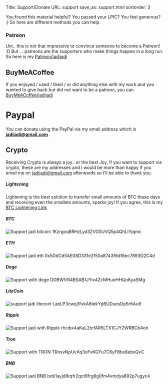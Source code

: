 Title: Support/Donate
URL: support
save_as: support.html
sortorder: 3

You found this material helpful? You passed your LPIC? You feel generous? :) So here are different methods you can help.

### Patreon
Um.. this is not that impressive to convince someone to become a Patreon! :D But ... patreons are the supporters who make things happen in a long run. So here is my [Patreon/jadijadi](https://patreon.com/jadijadi)

## BuyMeACoffee
If you enjoyed / used / liked / or did anything else with my work and you wanted to give back but did not want to be a patreon, you can [BuyMeACoffee/jadijadi](https://buymeacoffee.com/jadijadi)

# Paypal
You can donate using the PayPal via my email address which is **jadijadi@gmail.com** .

## Crypto

Receiving Crypto is always a joy.. or the best Joy. If you want to support via crypto, these are my addresses and I would be more than happy if you email me on jadijadi@gmail.com afterwards so I'll be able to thank you.

##### Lightening
Lightening is the best solution to transfer small amounts of BTC these days and receiving even the smallets amounts, sparks joy! If you agree, this is my [BTC Lightening Link](http://zbd.gg/jadi)
##### BTC
![Support jadi bitcoin](images/crypto/jadi_bitcoin.png)
1Kzrgoq8RHzLyd3ZVG5UVQ5p4QhLiYjqmc 
##### ETH
![Support jadi eth](images/crypto/eth.jpg)
0x5DdCd5AE08D331e2f50a8743f6df8ec7893D2C4d
##### Doge
![Support with doge](images/crypto/doge.jpg)
DDBW1rR4BSAB1JYiv4ZcMHuoHHQoKyaSMg
##### LiteCoin
![support jadi litecoin](images/crypto/litecoin-2.jpg)
LaeLP3cwq3fvkA8tekYpBUDuesDp5r6Au9
##### Ripple
![Support jadi with Ripple](images/crypto/xrp.jpg)
rhcibx4aKaL2tcfAR5LTX1CJY2WRBCb4oh
##### Tron
![Support with TRON](images/crypto/tron.jpg)
TRnsvNpUvXq3oFvKGYu7C6yFBbx8ebxQvC
##### BNB
![Support jadi BNB](images/crypto/bnb.jpg)
bnb1ayjd8rqfr2qct9frg8g0fm4vmdya892p7ugyc4
